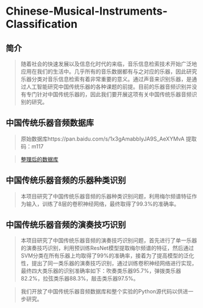 # Chinese-Musical-Instruments-Classification

## 简介

> 随着社会的快速发展以及信息化时代的来临，音乐信息检索技术开始广泛地应用在我们的生活中。几乎所有的音乐数据都有与之对应的乐器，因此研究乐器分类对音乐信息检索有着非常重要的意义。通过声音来识别乐器，是通过人工智能研究中国传统乐器的各种课题的前提。目前的乐器音频识别并没有专门针对中国传统乐器的，因此我们要开展这项有关中国传统乐器音频识别的研究。

## 中国传统乐器音频数据库

> 原始数据库https://pan.baidu.com/s/1x3gAmabbIyJA9S_AeXYMvA 提取码：m117

> [整理后的数据库](data.xlsx)

## 中国传统乐器音频的乐器种类识别

> 本项目研究了中国传统乐器音频的乐器种类识别问题，利用梅尔频谱特征作为输入，训练了8层的卷积神经网络，最终取得了99.3%的准确率。

## 中国传统乐器音频的演奏技巧识别

> 本项目研究了中国传统乐器音频的演奏技巧识别问题，首先进行了单一乐器的演奏技巧识别，利用预训练ResNet模型提取梅尔频谱的特征，然后通过SVM分类在所有乐器上均取得了99%的准确率，接着为了提高模型的泛化性，提出了同一类乐器的演奏技巧识别，通过训练卷积神经网络进行实现，最终四大类乐器的识别准确率如下：吹奏类乐器95.7%，弹拨类乐器82.2%，拉弦类乐器88.3%，敲击类乐器97.5%。



> 我们开放了中国传统乐器音频数据库和整个实验的Python源代码以供进一步研究。